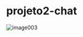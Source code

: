 # projeto2-chat


![image003](https://user-images.githubusercontent.com/36276548/170409915-e408659b-766e-4e1b-b4ff-b97b54a86049.png)
